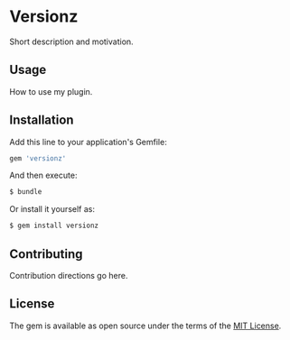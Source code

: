 # Versionz
Short description and motivation.

## Usage
How to use my plugin.

## Installation
Add this line to your application's Gemfile:

```ruby
gem 'versionz'
```

And then execute:
```bash
$ bundle
```

Or install it yourself as:
```bash
$ gem install versionz
```

## Contributing
Contribution directions go here.

## License
The gem is available as open source under the terms of the [MIT License](http://opensource.org/licenses/MIT).
